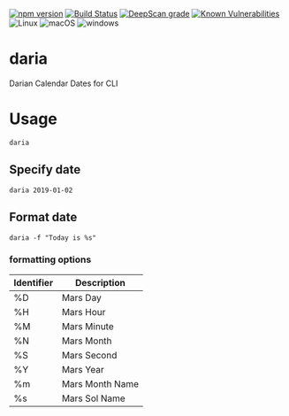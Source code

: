 [![npm version](https://badge.fury.io/js/daria.svg)](https://badge.fury.io/js/daria)
[![Build Status](https://travis-ci.org/0xflotus/daria.svg?branch=master)](https://travis-ci.org/0xflotus/daria)
[![DeepScan grade](https://deepscan.io/api/teams/2759/projects/4063/branches/33876/badge/grade.svg)](https://deepscan.io/dashboard#view=project&tid=2759&pid=4063&bid=33876)
[![Known Vulnerabilities](https://snyk.io/test/github/0xflotus/daria/badge.svg?targetFile=package.json)](https://snyk.io/test/github/0xflotus/daria?targetFile=package.json)
![Linux](https://img.shields.io/badge/Supports-Linux-green.svg)
![macOS](https://img.shields.io/badge/Supports-macOS-green.svg)
![windows](https://img.shields.io/badge/Supports-windows-green.svg)

# daria
Darian Calendar Dates for CLI

# Usage
`daria`

## Specify date
`daria 2019-01-02`

## Format date
`daria -f "Today is %s"`

### formatting options

|Identifier  	|Description  	|
|-	|-	|
| %D 	| Mars Day 	|
| %H 	| Mars Hour 	|
| %M 	| Mars Minute 	|
| %N 	| Mars Month 	|
| %S 	| Mars Second 	|
| %Y 	| Mars Year 	|
| %m 	| Mars Month Name 	|
| %s 	| Mars Sol Name 	|
